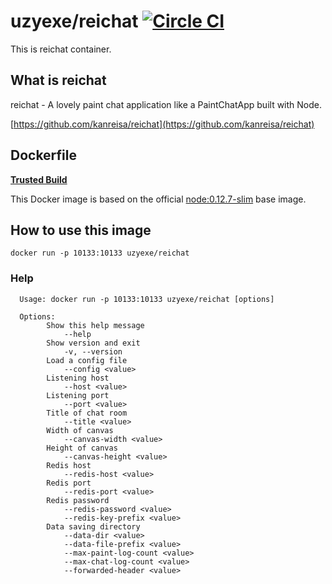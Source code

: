 # uzyexe/reichat  [![Circle CI](https://circleci.com/gh/uzyexe/dockerfile-reichat.svg?style=svg)](https://circleci.com/gh/uzyexe/dockerfile-reichat)

This is reichat container.

## What is reichat

reichat - A lovely paint chat application like a PaintChatApp built with Node.

[https://github.com/kanreisa/reichat](https://github.com/kanreisa/reichat)

## Dockerfile

[**Trusted Build**](https://hub.docker.com/r/uzyexe/reichat/)

This Docker image is based on the official [node:0.12.7-slim](https://hub.docker.com/_/node/) base image.

## How to use this image

```
docker run -p 10133:10133 uzyexe/reichat
```

### Help

```
  Usage: docker run -p 10133:10133 uzyexe/reichat [options]

  Options:
        Show this help message
            --help
        Show version and exit
            -v, --version
        Load a config file
            --config <value>
        Listening host
            --host <value>
        Listening port
            --port <value>
        Title of chat room
            --title <value>
        Width of canvas
            --canvas-width <value>
        Height of canvas
            --canvas-height <value>
        Redis host
            --redis-host <value>
        Redis port
            --redis-port <value>
        Redis password
            --redis-password <value>
            --redis-key-prefix <value>
        Data saving directory
            --data-dir <value>
            --data-file-prefix <value>
            --max-paint-log-count <value>
            --max-chat-log-count <value>
            --forwarded-header <value>
```

